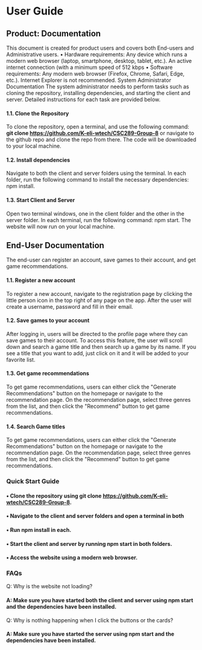 # User Guide

## Product: Documentation
This document is created for product users and covers both End-users and Administrative users.
•	Hardware requirements: Any device which runs a modern web browser (laptop, smartphone, desktop, tablet, etc.). An active internet connection (with a minimum speed of 512 kbps
•	Software requirements: Any modern web browser (Firefox, Chrome, Safari, Edge, etc.). Internet Explorer is not recommended.
System Administrator Documentation
The system administrator needs to perform tasks such as cloning the repository, installing dependencies, and starting the client and server. Detailed instructions for each task are provided below.

#### 1.1.	 Clone the Repository
To clone the repository, open a terminal, and use the following command: **git clone https://github.com/K-eli-wtech/CSC289-Group-8** or navigate to the github repo and clone the repo from there. The code will be downloaded to your local machine.

#### 1.2.	 Install dependencies
Navigate to both the client and server folders using the terminal. In each folder, run the following command to install the necessary dependencies: npm install.

#### 1.3.	Start Client and Server
Open two terminal windows, one in the client folder and the other in the server folder. In each terminal, run the following command: npm start. The website will now run on your local machine.


## End-User Documentation
The end-user can register an account, save games to their account, and get game recommendations.

#### 1.1.	Register a new account
To register a new account, navigate to the registration page by clicking the little person icon in the top right of any page on the app. After the user will create a username, password and fill in their email.

#### 1.2.	Save games to your account
After logging in, users will be directed to the profile page where they can save games to their account. To access this feature, the user will scroll down and search a game title and then search up a game by its name. If you see a title that you want to add, just click on it and it will be added to your favorite list.

#### 1.3.	 Get game recommendations
To get game recommendations, users can either click the "Generate Recommendations" button on the homepage or navigate to the recommendation page. On the recommendation page, select three genres from the list, and then click the "Recommend" button to get game recommendations.

#### 1.4.	 Search Game titles
To get game recommendations, users can either click the "Generate Recommendations" button on the homepage or navigate to the recommendation page. On the recommendation page, select three genres from the list, and then click the "Recommend" button to get game recommendations.


### Quick Start Guide
#### •	Clone the repository using git clone https://github.com/K-eli-wtech/CSC289-Group-8.
#### •	Navigate to the client and server folders and open a terminal in both
#### •	Run npm install in each.
#### •	Start the client and server by running npm start in both folders.
#### •	Access the website using a modern web browser.


### FAQs
Q: Why is the website not loading?
#### A: Make sure you have started both the client and server using npm start and the dependencies have been installed.
Q: Why is nothing happening when I click the buttons or the cards?
#### A: Make sure you have started the server using npm start and the dependencies have been installed.
